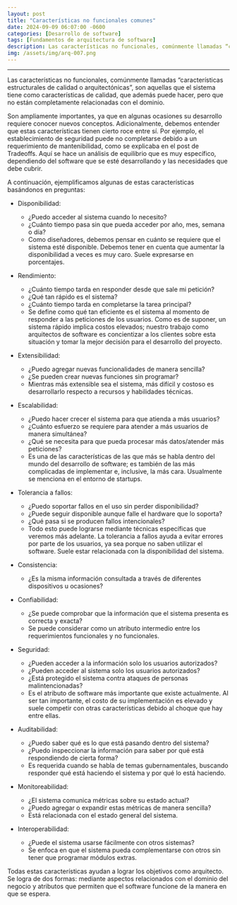 ```yaml
---
layout: post
title: "Características no funcionales comunes"
date: 2024-09-09 06:07:00 -0600
categories: [Desarrollo de software]
tags: [Fundamentos de arquitectura de software]
description: Las características no funcionales, comúnmente llamadas “características estructurales de calidad o arquitectónicas”, son aquellas que el sistema tiene como características de calidad, que además puede hacer, pero que no están completamente relacionadas con el dominio.....
img: /assets/img/arq-007.png
---
```


--- 
Las características no funcionales, comúnmente llamadas “características estructurales de calidad o arquitectónicas”, son aquellas que el sistema tiene como características de calidad, que además puede hacer, pero que no están completamente relacionadas con el dominio.

Son ampliamente importantes, ya que en algunas ocasiones su desarrollo requiere conocer nuevos conceptos. Adicionalmente, debemos entender que estas características tienen cierto roce entre sí. Por ejemplo, el establecimiento de seguridad puede no completarse debido a un requerimiento de mantenibilidad, como se explicaba en el post de Tradeoffs. Aquí se hace un análisis de equilibrio que es muy específico, dependiendo del software que se esté desarrollando y las necesidades que debe cubrir.

A continuación, ejemplificamos algunas de estas características basándonos en preguntas:

* Disponibilidad:
    * ¿Puedo acceder al sistema cuando lo necesito?
    * ¿Cuánto tiempo pasa sin que pueda acceder por año, mes, semana o día?
    * Como diseñadores, debemos pensar en cuánto se requiere que el sistema esté disponible. Debemos tener en cuenta que aumentar la disponibilidad a veces es muy caro. Suele expresarse en porcentajes.

* Rendimiento:
    * ¿Cuánto tiempo tarda en responder desde que sale mi petición?
    * ¿Qué tan rápido es el sistema?
    * ¿Cuánto tiempo tarda en completarse la tarea principal?
    * Se define como qué tan eficiente es el sistema al momento de responder a las peticiones de los usuarios. Como es de suponer, un sistema rápido implica costos elevados; nuestro trabajo como arquitectos de software es concientizar a los clientes sobre esta situación y tomar la mejor decisión para el desarrollo del proyecto.

* Extensibilidad:
    * ¿Puedo agregar nuevas funcionalidades de manera sencilla?
    * ¿Se pueden crear nuevas funciones sin programar?
    * Mientras más extensible sea el sistema, más difícil y costoso es desarrollarlo respecto a recursos y habilidades técnicas.

* Escalabilidad:
    * ¿Puedo hacer crecer el sistema para que atienda a más usuarios?
    * ¿Cuánto esfuerzo se requiere para atender a más usuarios de manera simultánea?
    * ¿Qué se necesita para que pueda procesar más datos/atender más peticiones?
    * Es una de las características de las que más se habla dentro del mundo del desarrollo de software; es también de las más complicadas de implementar e, inclusive, la más cara. Usualmente se menciona en el entorno de startups.


* Tolerancia a fallos:
    * ¿Puedo soportar fallos en el uso sin perder disponibilidad?
    * ¿Puede seguir disponible aunque falle el hardware que lo soporta?
    * ¿Qué pasa si se producen fallos intencionales?
    * Todo esto puede lograrse mediante técnicas específicas que veremos más adelante. La tolerancia a fallos ayuda a evitar errores por parte de los usuarios, ya sea porque no saben utilizar el software. Suele estar relacionada con la disponibilidad del sistema.

* Consistencia:
    * ¿Es la misma información consultada a través de diferentes dispositivos u ocasiones?

* Confiabilidad:
    * ¿Se puede comprobar que la información que el sistema presenta es correcta y exacta?
    * Se puede considerar como un atributo intermedio entre los requerimientos funcionales y no funcionales.

* Seguridad:
    * ¿Pueden acceder a la información solo los usuarios autorizados?
    * ¿Pueden acceder al sistema solo los usuarios autorizados?
    * ¿Está protegido el sistema contra ataques de personas malintencionadas?
    * Es el atributo de software más importante que existe actualmente. Al ser tan importante, el costo de su implementación es elevado y suele competir con otras características debido al choque que hay entre ellas.

* Auditabilidad:
    * ¿Puedo saber qué es lo que está pasando dentro del sistema?
    * ¿Puedo inspeccionar la información para saber por qué está respondiendo de cierta forma?
    * Es requerida cuando se habla de temas gubernamentales, buscando responder qué está haciendo el sistema y por qué lo está haciendo.

* Monitoreabilidad:
    * ¿El sistema comunica métricas sobre su estado actual?
    * ¿Puedo agregar o expandir estas métricas de manera sencilla?
    * Está relacionada con el estado general del sistema.

* Interoperabilidad:
    * ¿Puede el sistema usarse fácilmente con otros sistemas?
    * Se enfoca en que el sistema pueda complementarse con otros sin tener que programar módulos extras.

Todas estas características ayudan a lograr los objetivos como arquitecto. Se logra de dos formas: mediante aspectos relacionados con el dominio del negocio y atributos que permiten que el software funcione de la manera en que se espera.